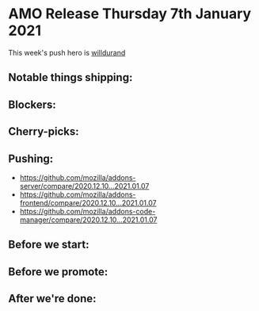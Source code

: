 # AMO Release Thursday 7th January 2021

This week's push hero is [willdurand](https://github.com/willdurand)

## Notable things shipping:

## Blockers:

## Cherry-picks:

## Pushing:

- https://github.com/mozilla/addons-server/compare/2020.12.10...2021.01.07
- https://github.com/mozilla/addons-frontend/compare/2020.12.10...2021.01.07
- https://github.com/mozilla/addons-code-manager/compare/2020.12.10...2021.01.07

## Before we start:

## Before we promote:

## After we're done:
